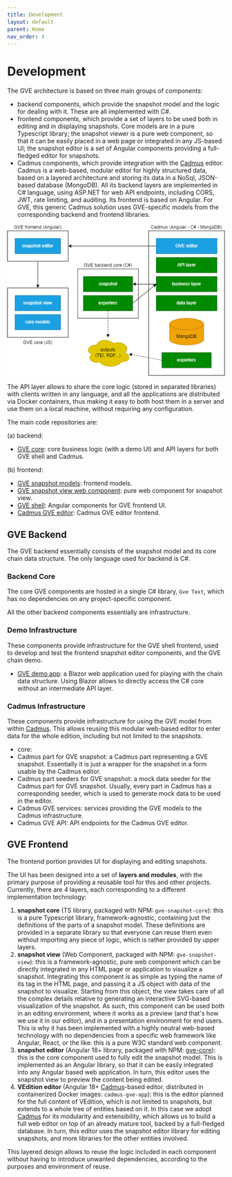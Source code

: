 ```yaml
---
title: Development
layout: default
parent: Home
nav_order: 3
---
```


# Development

The GVE architecture is based on three main groups of components:

- backend components, which provide the snapshot model and the logic for dealing with it. These are all implemented with C#.
- frontend components, which provide a set of layers to be used both in editing and in displaying snapshots. Core models are in a pure Typescript library; the snapshot viewer is a pure web component, so that it can be easily placed in a web page or integrated in any JS-based UI; the snapshot editor is a set of Angular components providing a full-fledged editor for snapshots.
- Cadmus components, which provide integration with the [Cadmus](https://myrmex.github.io/overview/cadmus) editor. Cadmus is a web-based, modular editor for highly structured data, based on a layered architecture and storing its data in a NoSql, JSON-based database (MongoDB). All its backend layers are implemented in C# language, using ASP.NET for web API endpoints, including CORS, JWT, rate limiting, and auditing. Its frontend is based on Angular. For GVE, this generic Cadmus solution uses GVE-specific models from the corresponding backend and frontend libraries.

![GVE Software Architecture](img/architecture.png)

The API layer allows to share the core logic (stored in separated libraries) with clients written in any language, and all the applications are distributed via Docker containers, thus making it easy to both host them in a server and use them on a local machine, without requiring any configuration.

The main code repositories are:

(a) backend:

- [GVE core](https://github.com/vedph/gve-core): core business logic (with a demo UI) and API layers for both GVE shell and Cadmus.

(b) frontend:

- [GVE snapshot models](https://github.com/vedph/gve-snapshot-core): frontend models.
- [GVE snapshot view web component](https://github.com/vedph/gve-snapshot-view): pure web component for snapshot view.
- [GVE shell](https://github.com/vedph/gve-shell): Angular components for GVE frontend UI.
- [Cadmus GVE editor](https://github.com/vedph/cadmus-gve-app): Cadmus GVE editor frontend.

## GVE Backend

The GVE backend essentially consists of the snapshot model and its core chain data structure. The only language used for backend is C#.

### Backend Core

The core GVE components are hosted in a single C# library, `Gve Text`, which has no dependencies on any project-specific component.

All the other backend components essentially are infrastructure.

### Demo Infrastructure

These components provide infrastructure for the GVE shell frontend, used to develop and test the frontend snapshot editor components, and the GVE chain demo.

- [GVE demo app](https://gve-demo.fusi-soft.com/): a Blazor web application used for playing with the chain data structure. Using Blazor allows to directly access the C# core without an intermediate API layer.

### Cadmus Infrastructure

These components provide infrastructure for using the GVE model from within [Cadmus](https://myrmex.github.io/overview/cadmus). This allows reusing this modular web-based editor to enter data for the whole edition, including but not limited to the snapshots.

- core:
- Cadmus part for GVE snapshot: a Cadmus part representing a GVE snapshot. Essentially it is just a wrapper for the snapshot in a form usable by the Cadmus editor.
- Cadmus part seeders for GVE snapshot: a mock data seeder for the Cadmus part for GVE snapshot. Usually, every part in Cadmus has a corresponding seeder, which is used to generate mock data to be used in the editor.
- Cadmus GVE services: services providing the GVE models to the Cadmus infrastructure.
- Cadmus GVE API: API endpoints for the Cadmus GVE editor.

## GVE Frontend

The frontend portion provides UI for displaying and editing snapshots.

The UI has been designed into a set of **layers and modules**, with the primary purpose of providing a reusable tool for this and other projects. Currently, there are 4 layers, each corresponding to a different implementation technology:

1. **snapshot core** (TS library, packaged with NPM: `gve-snapshot-core`): this is a pure Typescript library, framework-agnostic, containing just the definitions of the parts of a snapshot model. These definitions are provided in a separate library so that everyone can reuse them even without importing any piece of logic, which is rather provided by upper layers.
2. **snapshot view** (Web Component, packaged with NPM: `gve-snapshot-view`): this is a framework-agnostic, pure web component which can be directly integrated in any HTML page or application to visualize a snapshot. Integrating this component is as simple as typing the name of its tag in the HTML page, and passing it a JS object with data of the snapshot to visualize. Starting from this object, the view takes care of all the complex details relative to generating an interactive SVG-based visualization of the snapshot. As such, this component can be used both in an editing environment, where it works as a preview (and that's how we use it in our editor), and in a presentation environment for end users. This is why it has been implemented with a highly neutral web-based technology with no dependencies from a specific web framework like Angular, React, or the like: this is a pure W3C standard web component.
3. **snapshot editor** (Angular 18+ library, packaged with NPM: [gve-core](gve-core)): this is the core component used to fully edit the snapshot model. This is implemented as an Angular library, so that it can be easily integrated into any Angular based web application. In turn, this editor uses the snapshot view to preview the content being edited.
4. **VEdition editor** (Angular 18+ [Cadmus](https://myrmex.github.io/overview/cadmus)-based editor, distributed in containerized Docker images: `cadmus-gve-app`): this is the editor planned for the full content of VEdition, which is not limited to snapshots, but extends to a whole tree of entities based on it. In this case we adopt [Cadmus](https://myrmex.github.io/overview/cadmus) for its modularity and extensibility, which allows us to build a full web editor on top of an already mature tool, backed by a full-fledged database. In turn, this editor uses the snapshot editor library for editing snapshots, and more libraries for the other entities involved.

This layered design allows to reuse the logic included in each component without having to introduce unwanted dependencies, according to the purposes and environment of reuse.
